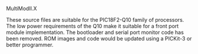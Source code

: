 MultiModII.X

These source files are suitable for the PIC18F2-Q10 family of processors. The
low power requirements of the Q10 make it suitable for a front port module
implementation. The bootloader and serial port monitor code has been removed.
ROM images and code would be updated using a PICKit-3 or better programmer.